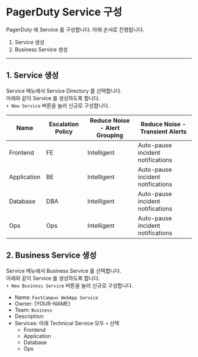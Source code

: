 # PagerDuty Service 구성

PagerDuty 에 Service 를 구성합니다. 
아래 순서로 진행됩니다.

1. Service 생성
2. Business Service 생성


---
## 1. Service 생성

Service 메뉴에서 Service Directory 를 선택합니다.  
아래와 같이 Service 를 생성하도록 합니다.  
`+ New Service` 버튼을 눌러 신규로 구성합니다.

|Name|Escalation Policy|Reduce Noise - Alert Grouping|Reduce Noise - Transient Alerts | 
|------|--------------|------|------|
|Frontend|FE|Intelligent|Auto-pause incident notifications|Backend|
|Application|BE|Intelligent|Auto-pause incident notifications|Frontend|
|Database|DBA|Intelligent|Auto-pause incident notifications|DBA|
|Ops|Ops|Intelligent|Auto-pause incident notifications|Ops|


## 2. Business Service 생성

Service 메뉴에서 Business Service 를 선택합니다.  
아래와 같이 Service 를 생성하도록 합니다.  
`+ New Business Service` 버튼을 눌러 신규로 구성합니다.

- Name: `FastCampus WebApp Service`
- Owner: {YOUR-NAME}
- Team: `Business`
- Description: 
- Services: 아래 Technical Service 모두 `+` 선택
  * Frontend
  * Application
  * Database
  * Ops

